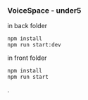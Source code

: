 ### VoiceSpace - under5

in back folder

```
npm install
npm run start:dev
```

in front folder

```
npm install
npm run start
```
.